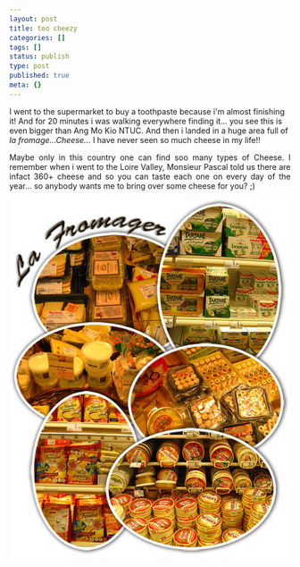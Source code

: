 ```yaml
---
layout: post
title: too cheezy
categories: []
tags: []
status: publish
type: post
published: true
meta: {}
---
```

I went to the supermarket to buy a toothpaste because i'm almost finishing it! And for 20 minutes i was walking everywhere finding it... you see this is even bigger than Ang Mo Kio NTUC. And then i landed in a huge area full of <em>la fromage...Cheese...</em> I have never seen so much cheese in my life!!
<p align="justify">Maybe only in this country one can find soo many types of Cheese. I remember when i went to the Loire Valley, Monsieur Pascal told us there are infact 360+ cheese and so you can taste each one on every day of the year... so anybody wants me to bring over some cheese for you? ;)</p>
<p align="center"><img src="/img/cheese_auchun.jpg" /></p>
